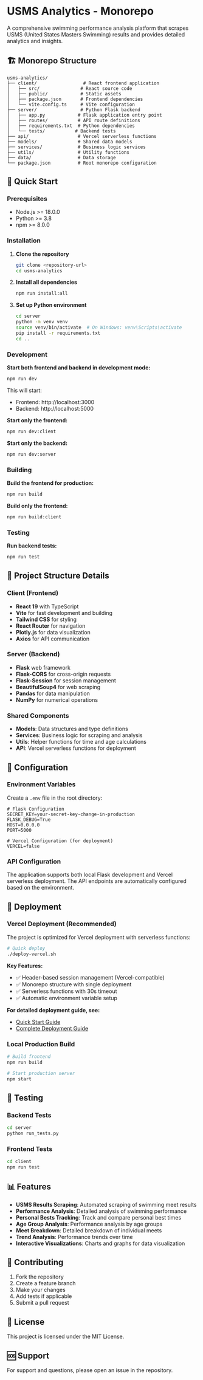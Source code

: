 # USMS Analytics - Monorepo

A comprehensive swimming performance analysis platform that scrapes USMS (United States Masters Swimming) results and provides detailed analytics and insights.

## 🏗️ Monorepo Structure

```
usms-analytics/
├── client/                 # React frontend application
│   ├── src/               # React source code
│   ├── public/            # Static assets
│   ├── package.json       # Frontend dependencies
│   └── vite.config.ts     # Vite configuration
├── server/                # Python Flask backend
│   ├── app.py            # Flask application entry point
│   ├── routes/           # API route definitions
│   ├── requirements.txt  # Python dependencies
│   └── tests/           # Backend tests
├── api/                  # Vercel serverless functions
├── models/               # Shared data models
├── services/             # Business logic services
├── utils/                # Utility functions
├── data/                 # Data storage
└── package.json          # Root monorepo configuration
```

## 🚀 Quick Start

### Prerequisites

- Node.js >= 18.0.0
- Python >= 3.8
- npm >= 8.0.0

### Installation

1. **Clone the repository**
   ```bash
   git clone <repository-url>
   cd usms-analytics
   ```

2. **Install all dependencies**
   ```bash
   npm run install:all
   ```

3. **Set up Python environment**
   ```bash
   cd server
   python -m venv venv
   source venv/bin/activate  # On Windows: venv\Scripts\activate
   pip install -r requirements.txt
   cd ..
   ```

### Development

**Start both frontend and backend in development mode:**
```bash
npm run dev
```

This will start:
- Frontend: http://localhost:3000
- Backend: http://localhost:5000

**Start only the frontend:**
```bash
npm run dev:client
```

**Start only the backend:**
```bash
npm run dev:server
```

### Building

**Build the frontend for production:**
```bash
npm run build
```

**Build only the frontend:**
```bash
npm run build:client
```

### Testing

**Run backend tests:**
```bash
npm run test
```

## 📁 Project Structure Details

### Client (Frontend)
- **React 19** with TypeScript
- **Vite** for fast development and building
- **Tailwind CSS** for styling
- **React Router** for navigation
- **Plotly.js** for data visualization
- **Axios** for API communication

### Server (Backend)
- **Flask** web framework
- **Flask-CORS** for cross-origin requests
- **Flask-Session** for session management
- **BeautifulSoup4** for web scraping
- **Pandas** for data manipulation
- **NumPy** for numerical operations

### Shared Components
- **Models**: Data structures and type definitions
- **Services**: Business logic for scraping and analysis
- **Utils**: Helper functions for time and age calculations
- **API**: Vercel serverless functions for deployment

## 🔧 Configuration

### Environment Variables

Create a `.env` file in the root directory:

```env
# Flask Configuration
SECRET_KEY=your-secret-key-change-in-production
FLASK_DEBUG=True
HOST=0.0.0.0
PORT=5000

# Vercel Configuration (for deployment)
VERCEL=false
```

### API Configuration

The application supports both local Flask development and Vercel serverless deployment. The API endpoints are automatically configured based on the environment.

## 🚀 Deployment

### Vercel Deployment (Recommended)

The project is optimized for Vercel deployment with serverless functions:

```bash
# Quick deploy
./deploy-vercel.sh
```

**Key Features:**
- ✅ Header-based session management (Vercel-compatible)
- ✅ Monorepo structure with single deployment
- ✅ Serverless functions with 30s timeout
- ✅ Automatic environment variable setup

**For detailed deployment guide, see:**
- [Quick Start Guide](README_VERCEL.md)
- [Complete Deployment Guide](VERCEL_DEPLOYMENT.md)

### Local Production Build

```bash
# Build frontend
npm run build

# Start production server
npm start
```

## 🧪 Testing

### Backend Tests
```bash
cd server
python run_tests.py
```

### Frontend Tests
```bash
cd client
npm run test
```

## 📊 Features

- **USMS Results Scraping**: Automated scraping of swimming meet results
- **Performance Analysis**: Detailed analysis of swimming performance
- **Personal Bests Tracking**: Track and compare personal best times
- **Age Group Analysis**: Performance analysis by age groups
- **Meet Breakdown**: Detailed breakdown of individual meets
- **Trend Analysis**: Performance trends over time
- **Interactive Visualizations**: Charts and graphs for data visualization

## 🤝 Contributing

1. Fork the repository
2. Create a feature branch
3. Make your changes
4. Add tests if applicable
5. Submit a pull request

## 📄 License

This project is licensed under the MIT License.

## 🆘 Support

For support and questions, please open an issue in the repository. 